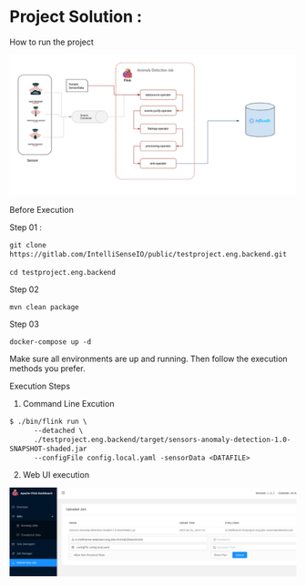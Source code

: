 

# Project  Solution :

How to run the project 

![](./ProgramDiagram.png)

Before Execution

Step 01 : 
```$xslt
git clone https://gitlab.com/IntelliSenseIO/public/testproject.eng.backend.git

cd testproject.eng.backend
```

Step 02 
```$xslt
mvn clean package
```
Step 03 
```$xslt
docker-compose up -d
```

Make sure all environments are up and running. Then follow the execution methods you prefer.

Execution Steps

1. Command Line Excution
```
$ ./bin/flink run \
      --detached \
      ./testproject.eng.backend/target/sensors-anomaly-detection-1.0-SNAPSHOT-shaded.jar
      --configFile config.local.yaml -sensorData <DATAFILE>
```
2. Web UI execution


![](./flinkWebUI.png)







